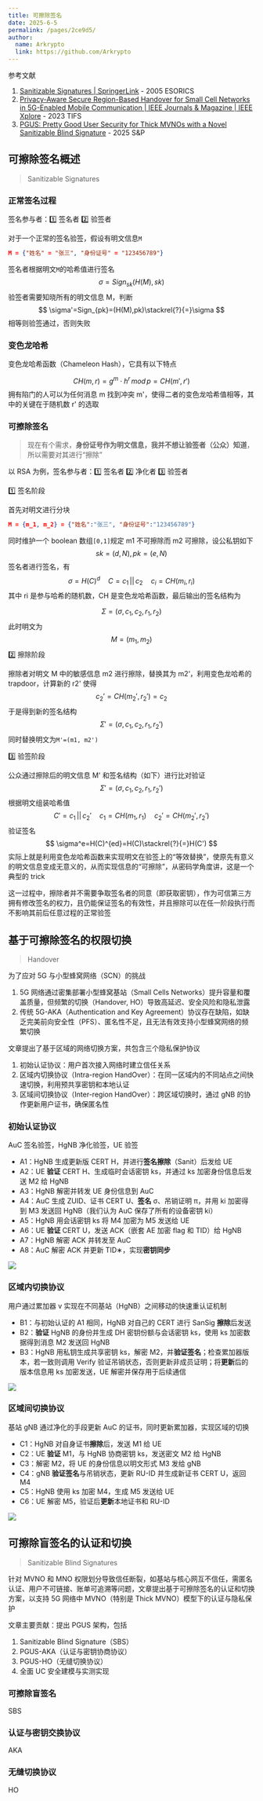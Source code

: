 ```yaml
---
title: 可擦除签名
date: 2025-6-5
permalink: /pages/2ce9d5/
author: 
  name: Arkrypto
  link: https://github.com/Arkrypto
---
```


参考文献

1. [Sanitizable Signatures | SpringerLink](https://link.springer.com/chapter/10.1007/11555827_10) - 2005 ESORICS
2. [Privacy-Aware Secure Region-Based Handover for Small Cell Networks in 5G-Enabled Mobile Communication | IEEE Journals & Magazine | IEEE Xplore](https://ieeexplore.ieee.org/document/10068301) - 2023 TIFS
3. [PGUS: Pretty Good User Security for Thick MVNOs with a Novel Sanitizable Blind Signature](https://www.computer.org/csdl/proceedings-article/sp/2025/223600b102/26hiU7onwQ0) - 2025 S&P

## 可擦除签名概述

> Sanitizable Signatures

### 正常签名过程

签名参与者：1️⃣ 签名者 2️⃣ 验签者

对于一个正常的签名验签，假设有明文信息`M`

```json
M = {"姓名" = "张三", "身份证号" = "123456789"}
```

签名者根据明文`M`的哈希值进行签名
$$
\sigma=Sign_{sk}(H(M),sk)
$$
验签者需要知晓所有的明文信息 M，判断
$$
\sigma'=Sign_{pk}=(H(M),pk)\stackrel{?}{=}\sigma
$$
相等则验签通过，否则失败

### 变色龙哈希

变色龙哈希函数（Chameleon Hash），它具有以下特点

$$
CH(m, r) = g^m\cdot h^r\,mod\,p=CH(m',r')
$$
拥有陷门的人可以为任何消息 m 找到冲突 m'，使得二者的变色龙哈希值相等，其中的关键在于随机数 r' 的选取

### 可擦除签名

> 现在有个需求，**身份证号作为明文信息，我并不想让验签者（公众）知道**，所以需要对其进行“擦除”

以 RSA 为例，签名参与者：1️⃣ 签名者 2️⃣ 净化者 3️⃣ 验签者

1️⃣ 签名阶段

首先对明文进行分块

```json
M = {m_1, m_2} = {"姓名":"张三", "身份证号":"123456789"}
```

同时维护一个 boolean 数组`[0,1]`规定 m1 不可擦除而 m2 可擦除，设公私钥如下
$$
sk=(d,N),\,pk=(e,N)
$$
签名者进行签名，有
$$
\sigma = H(C)^d\quad C=c_1\,||\,c_2\quad c_i=CH(m_i,r_i)
$$
其中 ri 是参与哈希的随机数，CH 是变色龙哈希函数，最后输出的签名结构为

$$
\Sigma=(\sigma,c_1,c_2,r_1,r_2)
$$
此时明文为
$$
M=(m_1,m_2)
$$
2️⃣ 擦除阶段

擦除者对明文 M 中的敏感信息 m2 进行擦除，替换其为 m2‘，利用变色龙哈希的 trapdoor，计算新的 r2' 使得
$$
c_2'=CH(m_2',r_2')=c_2
$$
于是得到新的签名结构
$$
\Sigma'=(\sigma,c_1,c_2,r_1,r_2')
$$
同时替换明文为`M'=(m1, m2')`

3️⃣ 验签阶段

公众通过擦除后的明文信息 M' 和签名结构（如下）进行比对验证
$$
\Sigma'=(\sigma,c_1,c_2,r_1,r_2')
$$
根据明文组装哈希值
$$
C'=c_1\,||\,c_2'\quad c_1=CH(m_1,r_1)\quad c_2'=CH(m_2',r_2')
$$
验证签名
$$
\sigma^e=H(C)^{ed}=H(C)\stackrel{?}{=}H(C')
$$
实际上就是利用变色龙哈希函数来实现明文在验签上的“等效替换”，使原先有意义的明文信息变成无意义的，从而实现信息的“可擦除”，从密码学角度讲，这是一个典型的 trick

这一过程中，擦除者并不需要争取签名者的同意（即获取密钥），作为可信第三方拥有修改签名的权力，且仍能保证签名的有效性，并且擦除可以在任一阶段执行而不影响其前后任意过程的正常验签

##  基于可擦除签名的权限切换

> Handover

为了应对 5G 与小型蜂窝网络（SCN）的挑战

1. 5G 网络通过密集部署小型蜂窝基站（Small Cells Networks）提升容量和覆盖质量，但频繁的切换（Handover, HO）导致高延迟、安全风险和隐私泄露
2. 传统 5G-AKA（Authentication and Key Agreement）协议存在缺陷，如缺乏完美前向安全性（PFS）、匿名性不足，且无法有效支持小型蜂窝网络的频繁切换

文章提出了基于区域的网络切换方案，共包含三个隐私保护协议

1. 初始认证协议：用户首次接入网络时建立信任关系
2. 区域内切换协议（Intra-region HandOver）：在同一区域内的不同站点之间快速切换，利用预共享密钥和本地认证
3. 区域间切换协议（Inter-region HandOver）：跨区域切换时，通过 gNB 的协作更新用户证书，确保匿名性

### 初始认证协议

AuC 签名验签，HgNB 净化验签，UE 验签


- A1：HgNB 生成更新版 CERT H，并进行**签名擦除**（Sanit）后发给 UE
- A2：UE **验证** CERT H、生成临时会话密钥 ks，并通过 ks 加密身份信息后发送 M2 给 HgNB
- A3：HgNB 解密并转发 UE 身份信息到 AuC
- A4：AuC 生成 ZUID、证书 CERT U、**签名** σ、吊销证明 π，并用 ki 加密得到 M3 发送回 HgNB（我们认为 AuC 保存了所有的设备密钥 ki）
- A5：HgNB 用会话密钥 ks 将 M4 加密为 M5 发送给 UE
- A6：UE **验证** CERT U，发送 ACK（嵌套 AE 加密 flag 和 TID）给 HgNB
- A7：HgNB 解密 ACK 并转发至 AuC
- A8：AuC 解密 ACK 并更新 TID∗，实现**密钥同步**

<img src="./assets/image-20250505223039024.png">

### 区域内切换协议

用户通过累加器 v 实现在不同基站（HgNB）之间移动的快速重认证机制

- B1：与初始认证的 A1 相同，HgNB 对自己的 CERT 进行 SanSig **擦除**后发送
- B2：**验证** HgNB 的身份并生成 DH 密钥份额与会话密钥 ks，使用 ks 加密数据得到消息 M2 发送回 HgNB
- B3：HgNB 用私钥生成共享密钥 ks，解密 M2，并**验证签名**；检查累加器版本，若一致则调用 Verify 验证吊销状态，否则更新非成员证明；将**更新**后的版本信息用 ks 加密发送，UE 解密并保存用于后续通信

<img src="./assets/image-20250505222227373.png">

### 区域间切换协议

基站 gNB 通过净化的手段更新 AuC 的证书，同时更新累加器，实现区域的切换


- C1：HgNB 对自身证书**擦除**后，发送 M1 给 UE
- C2：UE **验证** M1，与 HgNB 协商密钥 ks，发送密文 M2 给 HgNB
- C3：解密 M2，将 UE 的身份信息以明文形式 M3 发给 gNB
- C4：gNB **验证签名**与吊销状态，更新 RU-ID 并生成新证书 CERT U，返回 M4
- C5：HgNB 使用 ks 加密 M4，生成 M5 发送给 UE
- C6：UE 解密 M5，验证后**更新**本地证书和 RU-ID

<img src="./assets/image-20250505222753986.png">

## 可擦除盲签名的认证和切换

> Sanitizable Blind Signatures

针对 MVNO 和 MNO 权限划分导致信任断裂，如基站与核心网互不信任，需匿名认证、用户不可链接、账单可追溯等问题，文章提出基于可擦除签名的认证和切换方案，以支持 5G 网络中 MVNO（特别是 Thick MVNO）模型下的认证与隐私保护

文章主要贡献：提出 PGUS 架构，包括

1. Sanitizable Blind Signature（SBS）
2. PGUS-AKA（认证与密钥协商协议）
3. PGUS-HO（无缝切换协议）
4. 全面 UC 安全建模与实测实现

### 可擦除盲签名

SBS

### 认证与密钥交换协议

AKA

### 无缝切换协议

HO

